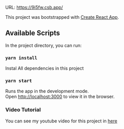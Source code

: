 URL: https://9i5fw.csb.app/

This project was bootstrapped with [Create React App](https://github.com/facebook/create-react-app).

## Available Scripts

In the project directory, you can run:
### `yarn install`

Instal All dependencies in this project

### `yarn start`

Runs the app in the development mode.<br />
Open [http://localhost:3000](http://localhost:3000) to view it in the browser.

### Video Tutorial
You can see my youtube video for this project in [here](https://youtu.be/zgKH12s_95A)
